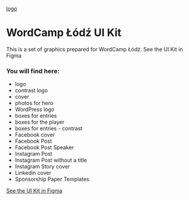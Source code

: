 [logo]

# WordCamp Łódź UI Kit
This is a set of graphics prepared for WordCamp Łódź.
See the UI Kit in Figma

### You will find here:
* logo
* contrast logo
* cover
* photos for hero
* WordPress logo
* boxes for entries
* boxes for the player
* boxes for entries - contrast
* Facebook cover
* Facebook Post
* Facebook Post Speaker
* Instagram Post
* Instagram Post without a title
* Instagram Story cover
* Linkedin cover
* Sponsorship Paper Templates

[See the UI Kit in Figma](https://www.figma.com/file/P1iVebSPuC1AWBybYfXUTdP3/WordCamp-Lodz-UI-kit?node-id=0%3A1)

[logo]: https://raw.githubusercontent.com/wordcamplodz/wordcamplodz-graphics/master/github-banner.png "WordCamp Łódź Logo"